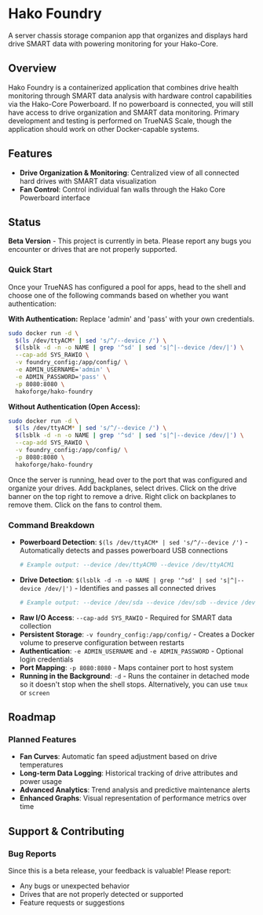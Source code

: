 # Hako Foundry

A server chassis storage companion app that organizes and displays hard drive SMART data with powering monitoring for your Hako-Core.

## Overview

Hako Foundry is a containerized application that combines drive health monitoring through SMART data analysis with hardware control capabilities via the Hako-Core Powerboard. If no powerboard is connected, you will still have access to drive organization and SMART data monitoring. Primary development and testing is performed on TrueNAS Scale, though the application should work on other Docker-capable systems.

## Features

- **Drive Organization & Monitoring**: Centralized view of all connected hard drives with SMART data visualization
- **Fan Control**: Control individual fan walls through the Hako Core Powerboard interface

## Status

**Beta Version** - This project is currently in beta. Please report any bugs you encounter or drives that are not properly supported.

### Quick Start

Once your TrueNAS has configured a pool for apps, head to the shell and choose one of the following commands based on whether you want authentication:

**With Authentication:**
Replace 'admin' and 'pass' with your own credentials. 
```bash
sudo docker run -d \
  $(ls /dev/ttyACM* | sed 's/^/--device /') \
  $(lsblk -d -n -o NAME | grep '^sd' | sed 's|^|--device /dev/|') \
  --cap-add SYS_RAWIO \
  -v foundry_config:/app/config/ \
  -e ADMIN_USERNAME='admin' \
  -e ADMIN_PASSWORD='pass' \
  -p 8080:8080 \
  hakoforge/hako-foundry
```

**Without Authentication (Open Access):**
```bash
sudo docker run -d \
  $(ls /dev/ttyACM* | sed 's/^/--device /') \
  $(lsblk -d -n -o NAME | grep '^sd' | sed 's|^|--device /dev/|') \
  --cap-add SYS_RAWIO \
  -v foundry_config:/app/config/ \
  -p 8080:8080 \
  hakoforge/hako-foundry
```

Once the server is running, head over to the port that was configured and organize your drives. 
Add backplanes, select drives. Click on the drive banner on the top right to remove a drive. Right click on backplanes to remove them. Click on the fans to control them.

### Command Breakdown

- **Powerboard Detection**: `$(ls /dev/ttyACM* | sed 's/^/--device /')` - Automatically detects and passes powerboard USB connections
  ```bash
  # Example output: --device /dev/ttyACM0 --device /dev/ttyACM1
  ```
- **Drive Detection**: `$(lsblk -d -n -o NAME | grep '^sd' | sed 's|^|--device /dev/|')` - Identifies and passes all connected drives
  ```bash
  # Example output: --device /dev/sda --device /dev/sdb --device /dev/sdc --device /dev/sdd
  ```
- **Raw I/O Access**: `--cap-add SYS_RAWIO` - Required for SMART data collection
- **Persistent Storage**: `-v foundry_config:/app/config/` - Creates a Docker volume to preserve configuration between restarts
- **Authentication**: `-e ADMIN_USERNAME` and `-e ADMIN_PASSWORD` - Optional login credentials
- **Port Mapping**: `-p 8080:8080` - Maps container port to host system
- **Running in the Background**: `-d` - Runs the container in detached mode so it doesn't stop when the shell stops. Alternatively, you can use `tmux` or `screen`

## Roadmap

### Planned Features

- **Fan Curves**: Automatic fan speed adjustment based on drive temperatures
- **Long-term Data Logging**: Historical tracking of drive attributes and power usage
- **Advanced Analytics**: Trend analysis and predictive maintenance alerts
- **Enhanced Graphs**: Visual representation of performance metrics over time

## Support & Contributing

### Bug Reports

Since this is a beta release, your feedback is valuable! Please report:
- Any bugs or unexpected behavior
- Drives that are not properly detected or supported
- Feature requests or suggestions

